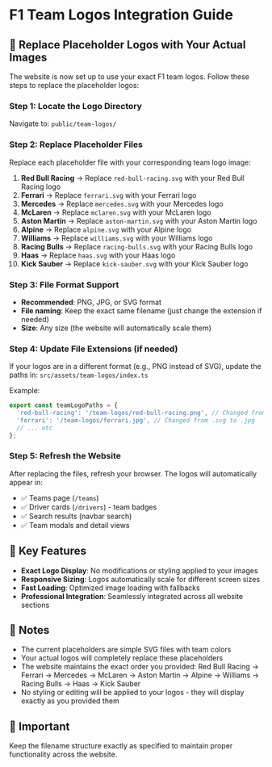 # F1 Team Logos Integration Guide

## 🏁 Replace Placeholder Logos with Your Actual Images

The website is now set up to use your exact F1 team logos. Follow these steps to replace the placeholder logos:

### Step 1: Locate the Logo Directory
Navigate to: `public/team-logos/`

### Step 2: Replace Placeholder Files
Replace each placeholder file with your corresponding team logo image:

1. **Red Bull Racing** → Replace `red-bull-racing.svg` with your Red Bull Racing logo
2. **Ferrari** → Replace `ferrari.svg` with your Ferrari logo  
3. **Mercedes** → Replace `mercedes.svg` with your Mercedes logo
4. **McLaren** → Replace `mclaren.svg` with your McLaren logo
5. **Aston Martin** → Replace `aston-martin.svg` with your Aston Martin logo
6. **Alpine** → Replace `alpine.svg` with your Alpine logo
7. **Williams** → Replace `williams.svg` with your Williams logo
8. **Racing Bulls** → Replace `racing-bulls.svg` with your Racing Bulls logo
9. **Haas** → Replace `haas.svg` with your Haas logo
10. **Kick Sauber** → Replace `kick-sauber.svg` with your Kick Sauber logo

### Step 3: File Format Support
- **Recommended**: PNG, JPG, or SVG format
- **File naming**: Keep the exact same filename (just change the extension if needed)
- **Size**: Any size (the website will automatically scale them)

### Step 4: Update File Extensions (if needed)
If your logos are in a different format (e.g., PNG instead of SVG), update the paths in:
`src/assets/team-logos/index.ts`

Example:
```typescript
export const teamLogoPaths = {
  'red-bull-racing': '/team-logos/red-bull-racing.png', // Changed from .svg to .png
  'ferrari': '/team-logos/ferrari.jpg', // Changed from .svg to .jpg
  // ... etc
};
```

### Step 5: Refresh the Website
After replacing the files, refresh your browser. The logos will automatically appear in:
- ✅ Teams page (`/teams`)
- ✅ Driver cards (`/drivers`) - team badges
- ✅ Search results (navbar search)
- ✅ Team modals and detail views

## 🎯 Key Features
- **Exact Logo Display**: No modifications or styling applied to your images
- **Responsive Sizing**: Logos automatically scale for different screen sizes
- **Fast Loading**: Optimized image loading with fallbacks
- **Professional Integration**: Seamlessly integrated across all website sections

## 📝 Notes
- The current placeholders are simple SVG files with team colors
- Your actual logos will completely replace these placeholders
- The website maintains the exact order you provided: Red Bull Racing → Ferrari → Mercedes → McLaren → Aston Martin → Alpine → Williams → Racing Bulls → Haas → Kick Sauber
- No styling or editing will be applied to your logos - they will display exactly as you provided them

## 🚨 Important
Keep the filename structure exactly as specified to maintain proper functionality across the website.